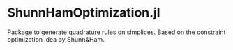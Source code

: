 # ShunnHamOptimization.jl
Package to generate quadrature rules on simplices. Based on the constraint optimization idea by Shunn&amp;Ham.
